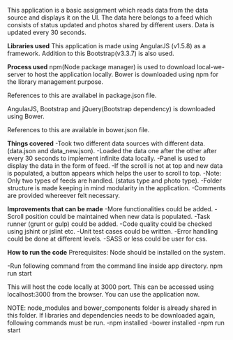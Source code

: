 This application is a basic assignment which reads data from the data source and displays it on the UI. 
The data here belongs to a feed which consists of status updated and photos shared by different users.
Data is updated every 30 seconds.

**Libraries used**
This application is made using AngularJS (v1.5.8) as a framework.
Addition to this Bootstrap(v3.3.7) is also used.

**Process used**
npm(Node package manager) is used to download local-we-server to host the application locally.
Bower is downloaded using npm for the library management purpose.

References to this are availabel in package.json file.

AngularJS, Bootstrap and jQuery(Bootstrap dependency) is downloaded using Bower.

References to this are available in bower.json file.

**Things covered**
-Took two different data sources with different data. (data.json and data_new.json).
-Loaded the  data one after the other after every 30 seconds to implement infinite data locally.
-Panel is used to display the data in the form of feed.
-If the scroll is not at top and new data is populated, a button appears which helps the user to scroll to top.
-Note: Only two types of feeds are handled. (status type and photo type).
-Folder structure is made keeping in mind modularity in the application.
-Comments are provided whereever felt necessary.

**Improvements that can be made**
-More functionalities could be added.
-Scroll position could be maintained when new data is populated.
-Task runner (grunt or gulp) could be added.
-Code quality could be checked using jshint or jslint etc.
-Unit test cases could be written.
-Error handling could be done at different levels.
-SASS or less could be user for css.

**How to run the code**
Prerequisites:
Node should be installed on the system.

-Run following command from the command line inside app directory.
npm run start

This will host the code locally at 3000 port. This can be accessed using localhost:3000 from the browser.
You can use the application now.

NOTE: node_modules and bower_components folder is already shared in this folder.
If libraries and dependencies needs to be downloaded again, following commands must be run.
-npm installed
-bower installed
-npm run start